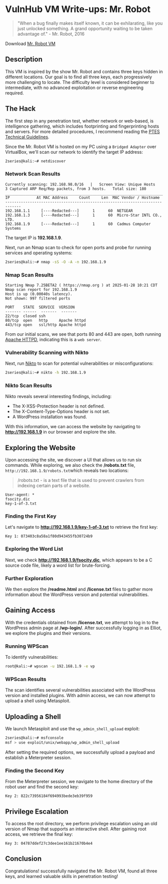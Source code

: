 # VulnHub VM Write-ups: Mr. Robot

> "When a bug finally makes itself known, it can be exhilarating, like you just unlocked something. A grand opportunity waiting to be taken advantage of." - Mr. Robot, 2016

 
Download [Mr. Robot VM](https://www.vulnhub.com/entry/mr-robot-1,151/)

## Description

This VM is inspired by the show Mr. Robot and contains three keys hidden in different locations. Our goal is to find all three keys, each progressively more challenging to locate. The difficulty level is considered beginner to intermediate, with no advanced exploitation or reverse engineering required.

## The Hack

The first step in any penetration test, whether network or web-based, is intelligence gathering, which includes footprinting and fingerprinting hosts and servers. For more detailed procedures, I recommend reading the [PTES Technical Guidelines](http://www.pentest-standard.org/index.php/Main_Page).

Since the Mr. Robot VM is hosted on my PC using a `Bridged Adapter` over VirtualBox, we'll scan our network to identify the target IP address:

```bash
2series@kali:~# netdiscover
```

### Network Scan Results

```
Currently scanning: 192.168.98.0/16   |   Screen View: Unique Hosts           
3 Captured ARP Req/Rep packets, from 3 hosts.   Total size: 180               
_____________________________________________________________________________
IP            At MAC Address     Count     Len  MAC Vendor / Hostname      
-----------------------------------------------------------------------------
192.168.1.1     [----Redacted---]      1      60  NETGEAR                     
192.168.1.3     [----Redacted---]      1      60  Micro-Star INTL CO., LTD.   
192.168.1.9     [----Redacted---]      1      60  Cadmus Computer Systems 
```

The target IP is **192.168.1.9**. 

Next, run an Nmap scan to check for open ports and probe for running services and operating systems:

```bash
2series@kali:~# nmap -sS -O -A -n 192.168.1.9
```

### Nmap Scan Results

```
Starting Nmap 7.25BETA2 ( https://nmap.org ) at 2025-01-28 10:21 CDT
Nmap scan report for 192.168.1.9
Host is up (0.00040s latency).
Not shown: 997 filtered ports

PORT    STATE  SERVICE  VERSION
------- ------  -------  -------
22/tcp  closed ssh
80/tcp  open   http     Apache httpd
443/tcp open   ssl/http Apache httpd
```

From our initial scans, we see that ports 80 and 443 are open, both running [Apache HTTPD](https://httpd.apache.org/), indicating this is a `web server`.

### Vulnerability Scanning with Nikto

Next, run [Nikto](https://sectools.org/tool/nikto/) to scan for potential vulnerabilities or misconfigurations:

```bash
2series@kali:~# nikto -h 192.168.1.9
```

### Nikto Scan Results

Nikto reveals several interesting findings, including:

- The X-XSS-Protection header is not defined.
- The X-Content-Type-Options header is not set.
- A WordPress installation was found.

With this information, we can access the website by navigating to **http://192.168.1.9** in our browser and explore the site.

## Exploring the Website

Upon accessing the site, we discover a UI that allows us to run six commands. While exploring, we also check the **/robots.txt** file, `http://192.168.1.9/robots.txt`which reveals two locations:

> /robots.txt - is a text file that is used to prevent crawlers from indexing certain parts of a website. 

```
User-agent: *
fsocity.dic
key-1-of-3.txt
```

### Finding the First Key

Let's navigate to **http://192.168.1.9/key-1-of-3.txt** to retrieve the first key:

```
Key 1: 073403c8a58a1f80d943455fb30724b9
```

### Exploring the Word List

Next, we check **http://192.168.1.9/fsocity.dic**, which appears to be a C source code file, likely a word list for brute-forcing.

### Further Exploration

We then explore the **/readme.html** and **/license.txt** files to gather more information about the WordPress version and potential vulnerabilities.

## Gaining Access

With the credentials obtained from **/license.txt**, we attempt to log in to the WordPress admin page at **/wp-login/**. After successfully logging in as Elliot, we explore the plugins and their versions.

### Running WPScan

To identify vulnerabilities:

```bash
root@kali:~# wpscan -u 192.168.1.9 -e vp
```

### WPScan Results

The scan identifies several vulnerabilities associated with the WordPress version and installed plugins. With admin access, we can now attempt to upload a shell using Metasploit.

## Uploading a Shell

We launch Metasploit and use the `wp_admin_shell_upload` exploit:

```bash
2series@kali:~# msfconsole
msf > use exploit/unix/webapp/wp_admin_shell_upload
```

After setting the required options, we successfully upload a payload and establish a Meterpreter session.

### Finding the Second Key

From the Meterpreter session, we navigate to the home directory of the robot user and find the second key:

```
Key 2: 822c73956184f694993bede3eb39f959
```

## Privilege Escalation

To access the root directory, we perform privilege escalation using an old version of Nmap that supports an interactive shell. After gaining root access, we retrieve the final key:

```
Key 3: 04787ddef27c3dee1ee161b21670b4e4
```

## Conclusion

Congratulations! successfully navigated the Mr. Robot VM, found all three keys, and learned valuable skills in penetration testing!
